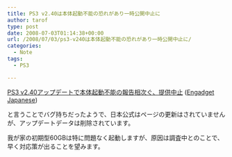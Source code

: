 ```yaml
---
title: PS3 v2.40は本体起動不能の恐れがあり一時公開中止に
author: tarof
type: post
date: 2008-07-03T01:14:38+00:00
url: /2008/07/03/ps3-v240は本体起動不能の恐れがあり一時公開中止に/
categories:
  - Note
tags:
  - PS3

---
```

[PS3 v2.40アップデートで本体起動不能の報告相次ぐ、提供中止][1] ([Engadget Japanese][2])

と言うことでバグ持ちだったようで、日本公式はページの更新はされていませんが、アップデートデータは削除されています。
  
我が家の初期型60GBは特に問題なく起動しますが、原因は調査中とのことで、早く対応策が出ることを望みます。

 [1]: http://japanese.engadget.com/2008/07/02/ps3-v2-40-defect/
 [2]: http://japanese.engadget.com/